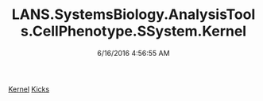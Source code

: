 ﻿---
title: LANS.SystemsBiology.AnalysisTools.CellPhenotype.SSystem.Kernel
date: 6/16/2016 4:56:55 AM
---

[Kernel](T-LANS.SystemsBiology.AnalysisTools.CellPhenotype.SSystem.Kernel.Kernel.html)
[Kicks](T-LANS.SystemsBiology.AnalysisTools.CellPhenotype.SSystem.Kernel.Kicks.html)
